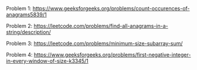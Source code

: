 Problem 1:
https://www.geeksforgeeks.org/problems/count-occurences-of-anagrams5839/1

Problem 2:
https://leetcode.com/problems/find-all-anagrams-in-a-string/description/

Problem 3:
https://leetcode.com/problems/minimum-size-subarray-sum/

Problem 4:
https://www.geeksforgeeks.org/problems/first-negative-integer-in-every-window-of-size-k3345/1
